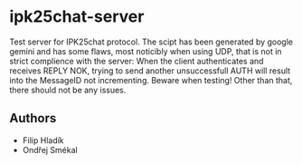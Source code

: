 # ipk25chat-server

Test server for IPK25chat protocol. The scipt has been generated by google gemini and has some flaws, most noticibly when using UDP, that is not in strict complience with the server: When the client authenticates and receives REPLY NOK, trying to send another unsuccessfull AUTH will result into the MessageID not incrementing. Beware when testing! Other than that, there should not be any issues.

## Authors

- Filip Hladík
- Ondřej Smékal
